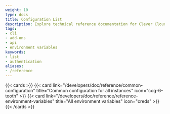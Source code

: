 ```yaml
---
weight: 10
type: docs
title: Configuration List
description: Explore technical reference documentation for Clever Cloud including environment variables, API endpoints, and configuration options
tags:
- cli
- add-ons
- api
- environment variables
keywords:
- list
- authentication
aliases:
- /reference
---
```


{{< cards >}}
  {{< card link="/developers/doc/reference/common-configuration" title="Common configuration for all instances" icon="cog-6-tooth" >}}
  {{< card link="/developers/doc/reference/reference-environment-variables" title="All environment variables" icon="creds" >}}
{{< /cards >}}

